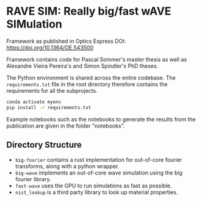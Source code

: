<!-- Copyright (c) 2024, ETH Zurich -->

# RAVE SIM: Really big/fast wAVE SIMulation

Framework as published in Optics Express DOI: https://doi.org/10.1364/OE.543500

Framework contains code for Pascal Sommer's master thesis as well as Alexandre Vieira Pereira's and Simon Spindler's PhD theses.


The Python environment is shared across the entire codebase. The `requirements.txt` file in the root directory therefore contains the requirements for all the subprojects.

```bash
conda activate myenv
pip install -r requirements.txt
```

Example notebooks such as the notebooks to generate the results from the publication are given in the folder "notebooks".

## Directory Structure

* `big-fourier` contains a rust implementation for out-of-core fourier transforms, along with a python wrapper.
* `big-wave` implements an out-of-core wave simulation using the big fourier library.
* `fast-wave` uses the GPU to run simulations as fast as possible.
* `nist_lookup` is a third party library to look up material properties.
